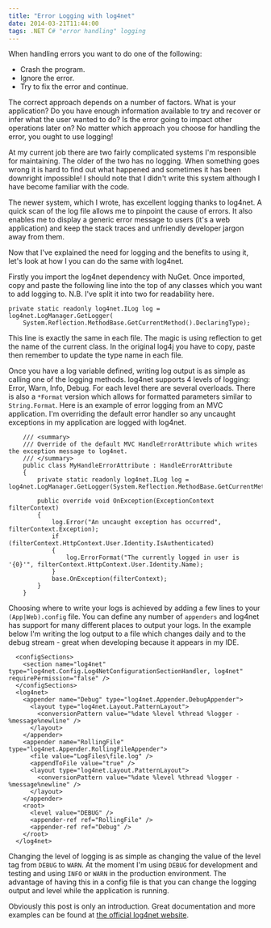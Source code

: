 ```yaml
---
title: "Error Logging with log4net"
date: 2014-03-21T11:44:00
tags: .NET C# "error handling" logging
---
```

When handling errors you want to do one of the following:

* Crash the program.
* Ignore the error.
* Try to fix the error and continue.

The correct approach depends on a number of factors. What is your application? Do you have enough information available to try and recover or infer what the user wanted to do? Is the error going to impact other operations later on? No matter which approach you choose for handling the error, you ought to use logging!

At my current job there are two fairly complicated systems I'm responsible for maintaining. The older of the two has no logging. When something goes wrong it is hard to find out what happened and sometimes it has been downright impossible! I should note that I didn't write this system although I have become familiar with the code.

The newer system, which I wrote, has excellent logging thanks to log4net. A quick scan of the log file allows me to pinpoint the cause of errors. It also enables me to display a generic error message to users (it's a web application) and keep the stack traces and unfriendly developer jargon away from them.

Now that I've explained the need for logging and the benefits to using it, let's look at how I you can do the same with log4net.

Firstly you import the log4net dependency with NuGet. Once imported, copy and paste the following line into the top of any classes which you want to add logging to. N.B. I've split it into two for readability here.

```
private static readonly log4net.ILog log = log4net.LogManager.GetLogger(
    System.Reflection.MethodBase.GetCurrentMethod().DeclaringType);
```

This line is exactly the same in each file. The magic is using reflection to get the name of the current class. In the original log4j you have to copy, paste then remember to update the type name in each file.

Once you have a log variable defined, writing log output is as simple as calling one of the logging methods. log4net supports 4 levels of logging: Error, Warn, Info, Debug. For each level there are several overloads. There is also a `*Format` version which allows for formatted parameters similar to `String.Format`. Here is an example of error logging from an MVC application. I'm overriding the default error handler so any uncaught exceptions in my application are logged with log4net.

```
    /// <summary>
    /// Override of the default MVC HandleErrorAttribute which writes the exception message to log4net.
    /// </summary>
    public class MyHandleErrorAttribute : HandleErrorAttribute
    {
        private static readonly log4net.ILog log = log4net.LogManager.GetLogger(System.Reflection.MethodBase.GetCurrentMethod().DeclaringType);

        public override void OnException(ExceptionContext filterContext)
        {
            log.Error("An uncaught exception has occurred", filterContext.Exception);
            if (filterContext.HttpContext.User.Identity.IsAuthenticated)
            {
                log.ErrorFormat("The currently logged in user is '{0}'", filterContext.HttpContext.User.Identity.Name);
            }
            base.OnException(filterContext);
        }
    }
```

Choosing where to write your logs is achieved by adding a few lines to your `(App|Web).config` file. You can define any number of `appenders` and log4net has support for many different places to output your logs. In the example below I'm writing the log output to a file which changes daily and to the debug stream - great when developing because it appears in my IDE.

```
  <configSections>
    <section name="log4net" type="log4net.Config.Log4NetConfigurationSectionHandler, log4net" requirePermission="false" />
  </configSections>
  <log4net>
    <appender name="Debug" type="log4net.Appender.DebugAppender">
      <layout type="log4net.Layout.PatternLayout">
        <conversionPattern value="%date %level %thread %logger - %message%newline" />
      </layout>
    </appender>
    <appender name="RollingFile" type="log4net.Appender.RollingFileAppender">
      <file value="LogFiles\file.log" />
      <appendToFile value="true" />
      <layout type="log4net.Layout.PatternLayout">
        <conversionPattern value="%date %level %thread %logger - %message%newline" />
      </layout>
    </appender>
    <root>
      <level value="DEBUG" />
      <appender-ref ref="RollingFile" />
      <appender-ref ref="Debug" />
    </root>
  </log4net>
```

Changing the level of logging is as simple as changing the value of the level tag from `DEBUG` to `WARN`. At the moment I'm using `DEBUG` for development and testing and using `INFO` or `WARN` in the production environment. The advantage of having this in a config file is that you can change the logging output and level while the application is running.

Obviously this post is only an introduction. Great documentation and more examples can be found at [the official log4net website](http://logging.apache.org/log4net/).